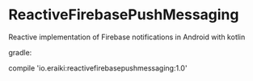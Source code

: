 # ReactiveFirebasePushMessaging
Reactive implementation of Firebase notifications in Android with kotlin

gradle:

compile 'io.eraiki:reactivefirebasepushmessaging:1.0'


